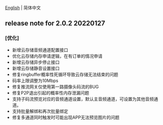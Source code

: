 [English](./release_note.md) | 简体中文
## release note for 2.0.2 20220127
### [优化]
- 新增云存储音频通道配置接口
- 优化云存储内存申请逻辑，在有订单的情况申请
- 新增云存储异步停止接口
- 新增云存储静音设置接口
- 修复ringbuffer概率性死循环导致云存储无法结束的问题
- 码率上限调整为10Mbps
- 修复推流网关仅使用第一路摄像头码流的BUG
- 修复P2P退出引起的概率性内存泄漏问题
- 支持子码流预览对应的音频通道设置，默认主音频通道，可设置为其他音频通道。
- 支持批量解绑和再次批量绑定
- 修复多通道同时触发时可能出现APP无法预览图片的问题

